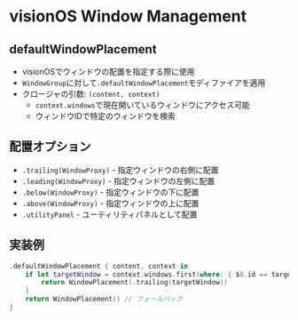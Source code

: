 # visionOS Window Management

## defaultWindowPlacement
- visionOSでウィンドウの配置を指定する際に使用
- `WindowGroup`に対して`.defaultWindowPlacement`モディファイアを適用
- クロージャの引数: `(content, context)`
  - `context.windows`で現在開いているウィンドウにアクセス可能
  - ウィンドウIDで特定のウィンドウを検索

## 配置オプション
- `.trailing(WindowProxy)` - 指定ウィンドウの右側に配置
- `.leading(WindowProxy)` - 指定ウィンドウの左側に配置
- `.below(WindowProxy)` - 指定ウィンドウの下に配置
- `.above(WindowProxy)` - 指定ウィンドウの上に配置
- `.utilityPanel` - ユーティリティパネルとして配置

## 実装例
```swift
.defaultWindowPlacement { content, context in
    if let targetWindow = context.windows.first(where: { $0.id == targetWindowID }) {
        return WindowPlacement(.trailing(targetWindow))
    }
    return WindowPlacement() // フォールバック
}
```